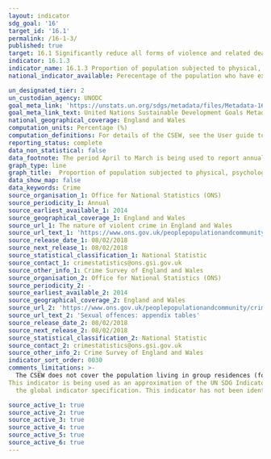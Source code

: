 ```yaml
---
layout: indicator
sdg_goal: '16'
target_id: '16.1'
permalink: /16-1-3/
published: true
target: 16.1 Significantly reduce all forms of violence and related death rates everywhere
indicator: 16.1.3
indicator_name: 16.1.3 Proportion of population subjected to physical, psychological or sexual violence in the previous 12 months
national_indicator_available: Perecentage of the population who have experienced violet crime/sexual assault in the previous 12 months

un_designated_tier: 2
un_custodian_agency: UNODC
goal_meta_link: 'https://unstats.un.org/sdgs/metadata/files/Metadata-16-01-03.pdf '
goal_meta_link_text: United Nations Sustainable Development Goals Metadata (PDF 217 KB)
national_geographical_coverage: England and Wales
computation_units: Percentage (%)
computation_definitions: For details of the CSEW, see the User guide to crime statistics for England and Wales
reporting_status: complete
data_non_statistical: false
data_footnote: The period April to March is being used to report annual data. The date on the X axis is the year at the start of the period
graph_type: line
graph_title:  Proportion of population subjected to physical, psychological or sexual violence in the previous 12 months
data_show_map: false
data_keywords: Crime
source_organisation_1: Office for National Statistics (ONS)
source_periodicity_1: Annual
source_earliest_available_1: 2014
source_geographical_coverage_1: England and Wales
source_url_1: The nature of violent crime in England and Wales
source_url_text_1: 'https://www.ons.gov.uk/peoplepopulationandcommunity/crimeandjustice/datasets/thenatureofviolentcrimeappendixtables'
source_release_date_1: 08/02/2018
source_next_release_1: 08/02/2018
source_statistical_classification_1: National Statistic
source_contact_1: crimestatistics@ons.gsi.gov.uk
source_other_info_1: Crime Survey of England and Wales
source_organisation_2: Office for National Statistics (ONS)
source_periodicity_2: -
source_earliest_available_2: 2014
source_geographical_coverage_2: England and Wales
source_url_2: 'https://www.ons.gov.uk/peoplepopulationandcommunity/crimeandjustice/datasets/sexualoffencesappendixtables'
source_url_text_2: 'Sexual offences: appendix tables'
source_release_date_2: 08/02/2018
source_next_release_2: 08/02/2018
source_statistical_classification_2: National Statistic
source_contact_2: crimestatistics@ons.gsi.gov.uk
source_other_info_2: Crime Survey of England and Wales
indicator_sort_order: 0030
comments_limitations: >-
  The CSEW does not cover the population living in group residences (for example, care homes or student halls of residence) or other institutions
This indicator is being used as an approximation of the UN SDG Indicator. Where possible, we will work to identify or develop UK data to meet
  the global indicator specification. This indicator has not been identified in collaboration with topic experts.

source_active_1: true
source_active_2: true
source_active_3: true
source_active_4: true
source_active_5: true
source_active_6: true
---
```

